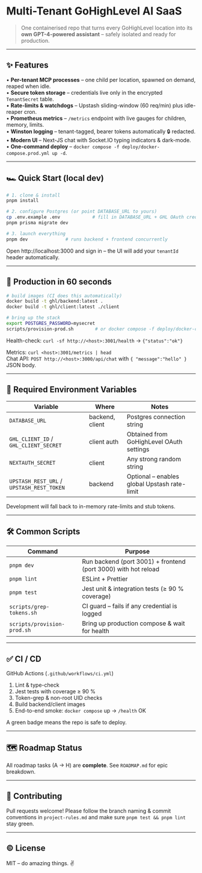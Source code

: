 # Multi-Tenant GoHighLevel AI SaaS

> One containerised repo that turns every GoHighLevel location into its **own GPT-4-powered assistant** – safely isolated and ready for production.

---

## ✨  Features

• **Per-tenant MCP processes** – one child per location, spawned on demand, reaped when idle.<br/>
• **Secure token storage** – credentials live only in the encrypted `TenantSecret` table.<br/>
• **Rate-limits & watchdogs** – Upstash sliding-window (60 req/min) plus idle-reaper cron.<br/>
• **Prometheus metrics** – `/metrics` endpoint with live gauges for children, memory, limits.<br/>
• **Winston logging** – tenant-tagged, bearer tokens automatically 🔒 redacted.<br/>
• **Modern UI** – Next-JS chat with Socket.IO typing indicators & dark-mode.<br/>
• **One-command deploy** – `docker compose -f deploy/docker-compose.prod.yml up -d`.

---

## 🏎️  Quick Start (local dev)

```bash
# 1. clone & install
pnpm install

# 2. configure Postgres (or point DATABASE_URL to yours)
cp .env.example .env            # fill in DATABASE_URL + GHL OAuth creds
pnpm prisma migrate dev

# 3. launch everything
pnpm dev              # runs backend + frontend concurrently
```

Open http://localhost:3000 and sign in – the UI will add your `tenantId` header automatically.

---

## 🐳  Production in 60 seconds

```bash
# build images (CI does this automatically)
docker build -t ghl/backend:latest .
docker build -t ghl/client:latest ./client

# bring up the stack
export POSTGRES_PASSWORD=mysecret
scripts/provision-prod.sh        # or docker compose -f deploy/docker-compose.prod.yml up -d
```

Health-check: `curl -sf http://<host>:3001/health` → `{"status":"ok"}`

Metrics:      `curl <host>:3001/metrics | head`  
Chat API:     `POST http://<host>:3000/api/chat` with `{ "message":"hello" }` JSON body.

---

## 🔧  Required Environment Variables

| Variable | Where | Notes |
|----------|-------|-------|
| `DATABASE_URL` | backend, client | Postgres connection string |
| `GHL_CLIENT_ID` / `GHL_CLIENT_SECRET` | client auth | Obtained from GoHighLevel OAuth settings |
| `NEXTAUTH_SECRET` | client | Any strong random string |
| `UPSTASH_REST_URL` / `UPSTASH_REST_TOKEN` | backend | Optional – enables global Upstash rate-limit |

Development will fall back to in-memory rate-limits and stub tokens.

---

## 🛠️  Common Scripts

| Command | Purpose |
|---------|---------|
| `pnpm dev` | Run backend (port 3001) + frontend (port 3000) with hot reload |
| `pnpm lint` | ESLint + Prettier |
| `pnpm test` | Jest unit & integration tests (≥ 90 % coverage) |
| `scripts/grep-tokens.sh` | CI guard – fails if any credential is logged |
| `scripts/provision-prod.sh` | Bring up production compose & wait for health |

---

## ✅  CI / CD

GitHub Actions (`.github/workflows/ci.yml`)
1. Lint & type-check
2. Jest tests with coverage ≥ 90 %
3. Token-grep & non-root UID checks
4. Build backend/client images
5. End-to-end smoke: `docker compose` up → `/health` OK

A green badge means the repo is safe to deploy.

---

## 🗺️  Roadmap Status

All roadmap tasks (A → H) are **complete**.  See `ROADMAP.md` for epic breakdown.

---

## 🤝  Contributing

Pull requests welcome!  Please follow the branch naming & commit conventions in `project-rules.md` and make sure `pnpm test && pnpm lint` stay green.

---

## © License

MIT – do amazing things. ✌️ 